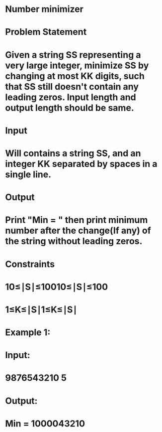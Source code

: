 # Number minimizer
# Problem Statement

# Given a string SS representing a very large integer, minimize SS by changing at most KK digits, such that SS still doesn't contain any leading zeros. Input length and output length should be same.
# Input

# Will contains a string SS, and an integer KK separated by spaces in a single line.
# Output

# Print "Min = " then print minimum number after the change(If any) of the string without leading zeros.
# Constraints

#     10≤∣S∣≤10010≤∣S∣≤100
#     1≤K≤∣S∣1≤K≤∣S∣

# Example 1:
# Input:

# 9876543210 5

# Output:

# Min = 1000043210
